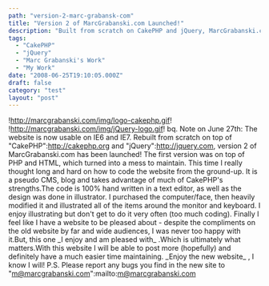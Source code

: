 ```yaml
---
path: "version-2-marc-grabansk-com"
title: "Version 2 of MarcGrabanski.com Launched!"
description: "Built from scratch on CakePHP and jQuery, MarcGrabanski.com v2 launched."
tags: 
  - "CakePHP"
  - "jQuery"
  - "Marc Grabanski's Work"
  - "My Work"
date: "2008-06-25T19:10:05.000Z"
draft: false
category: "test"
layout: "post"
---
```


!http://marcgrabanski.com/img/logo-cakephp.gif! !http://marcgrabanski.com/img/jQuery-logo.gif! bq. Note on June 27th: The website is now usable on IE6 and IE7. Rebuilt from scratch on top of "CakePHP":http://cakephp.org and "jQuery":http://jquery.com, version 2 of MarcGrabanski.com has been launched! The first version was on top of PHP and HTML, which turned into a mess to maintain. This time I really thought long and hard on how to code the website from the ground-up. It is a pseudo CMS, blog and takes advantage of much of CakePHP's strengths.The code is 100% hand written in a text editor, as well as the design was done in illustrator. I purchased the computer/face, then heavily modified it and illustrated all of the items around the monitor and keyboard. I enjoy illustrating but don't get to do it very often (too much coding). Finally I feel like I have a website to be pleased about - despite the compliments on the old website by far and wide audiences, I was never too happy with it.But, this one \_I enjoy and am pleased with\_ .Which is ultimately what matters.With this website I will be able to post more (hopefully) and definitely have a much easier time maintaining. \_Enjoy the new website\_ , I know I will! P.S. Please report any bugs you find in the new site to "m@marcgrabanski.com":mailto:m@marcgrabanski.com